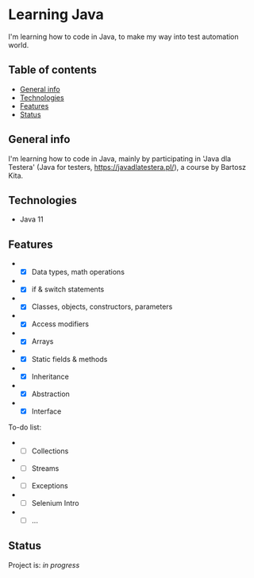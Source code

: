 # Learning Java
I'm learning how to code in Java, to make my way into test automation world.

## Table of contents
* [General info](#general-info)
* [Technologies](#technologies)
* [Features](#features)
* [Status](#status)

## General info
I'm learning how to code in Java, mainly by participating in 'Java dla Testera' (Java for
testers, https://javadlatestera.pl/), a course by Bartosz Kita.

## Technologies
* Java 11

## Features

*
    -[x] Data types, math operations
*
    -[x] if & switch statements
*
    -[x] Classes, objects, constructors, parameters
*
    -[x] Access modifiers
*
    -[x] Arrays
*
    -[x] Static fields & methods
*
    -[x] Inheritance
*
    -[x] Abstraction
*
    -[x] Interface

To-do list:

*
    -[ ] Collections
*
    -[ ] Streams
*
    -[ ] Exceptions
*
    -[ ] Selenium Intro
*
    -[ ] ...

## Status
Project is: _in progress_



